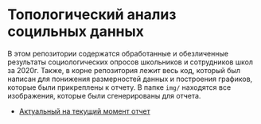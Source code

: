 # Топологический анализ социльных данных

В этом репозитории содержатся обработанные и обезличенные результаты социологических опросов школьников и сотрудников школ за 2020г.
Также, в корне репозитория лежит весь код, который был написан для понижения размерностей данных и построения графиков, которые были прикреплены к отчету.
В папке `img/` находятся все изображения, которые были сгенерированы для отчета.

* [Актуальный на текущий момент отчет](/report/main.pdf)